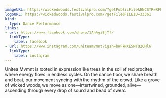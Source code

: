```yaml
---
imageURL: https://wickedwoods.festivalpro.com/?getPublicFile&ENCSTR=RFPOwYOfCSyJpVtCYhJK
logoURL: https://wickedwoods.festivalpro.com/?getFile&FILEID=33361
kind:
  type: Dance Performance
links:
- url: https://www.facebook.com/share/1AhAgiBjTf/
  linkType:
    label: facebook
- url: https://www.instagram.com/uniteamvmnt?igsh=bWFkNXE5NTQ2OHl6
  linkType:
    label: instagram
---
```

Unitea Mvmnt is rooted in expression like trees in the soil of reciprocitea, where energy flows in endless cycles. On the dance floor, we share breath and beat, our movement syncing with the rhythm of the crowd. Like a grove of wicked woods, we move as one—intertwined, grounded, alive—ascending through every drop of sound and bead of sweat.
